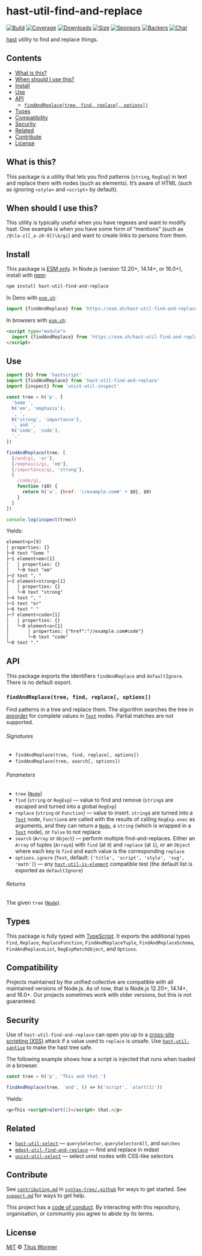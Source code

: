 # hast-util-find-and-replace

[![Build][build-badge]][build]
[![Coverage][coverage-badge]][coverage]
[![Downloads][downloads-badge]][downloads]
[![Size][size-badge]][size]
[![Sponsors][sponsors-badge]][collective]
[![Backers][backers-badge]][collective]
[![Chat][chat-badge]][chat]

[hast][] utility to find and replace things.

## Contents

*   [What is this?](#what-is-this)
*   [When should I use this?](#when-should-i-use-this)
*   [Install](#install)
*   [Use](#use)
*   [API](#api)
    *   [`findAndReplace(tree, find, replace[, options])`](#findandreplacetree-find-replace-options)
*   [Types](#types)
*   [Compatibility](#compatibility)
*   [Security](#security)
*   [Related](#related)
*   [Contribute](#contribute)
*   [License](#license)

## What is this?

This package is a utility that lets you find patterns (`string`, `RegExp`) in
text and replace them with nodes (such as elements).
It’s aware of HTML (such as ignoring `<style>` and `<script>` by default).

## When should I use this?

This utility is typically useful when you have regexes and want to modify hast.
One example is when you have some form of “mentions” (such as
`/@([a-z][_a-z0-9])\b/gi`) and want to create links to persons from them.

## Install

This package is [ESM only][esm].
In Node.js (version 12.20+, 14.14+, or 16.0+), install with [npm][]:

```sh
npm install hast-util-find-and-replace
```

In Deno with [`esm.sh`][esmsh]:

```js
import {findAndReplace} from 'https://esm.sh/hast-util-find-and-replace@4'
```

In browsers with [`esm.sh`][esmsh]:

```html
<script type="module">
  import {findAndReplace} from 'https://esm.sh/hast-util-find-and-replace@4?bundle'
</script>
```

## Use

```js
import {h} from 'hastscript'
import {findAndReplace} from 'hast-util-find-and-replace'
import {inspect} from 'unist-util-inspect'

const tree = h('p', [
  'Some ',
  h('em', 'emphasis'),
  ', ',
  h('strong', 'importance'),
  ', and ',
  h('code', 'code'),
  '.'
])

findAndReplace(tree, [
  [/and/gi, 'or'],
  [/emphasis/gi, 'em'],
  [/importance/gi, 'strong'],
  [
    /code/gi,
    function ($0) {
      return h('a', {href: '//example.com#' + $0}, $0)
    }
  ]
])

console.log(inspect(tree))
```

Yields:

```txt
element<p>[9]
│ properties: {}
├─0 text "Some "
├─1 element<em>[1]
│   │ properties: {}
│   └─0 text "em"
├─2 text ", "
├─3 element<strong>[1]
│   │ properties: {}
│   └─0 text "strong"
├─4 text ", "
├─5 text "or"
├─6 text " "
├─7 element<code>[1]
│   │ properties: {}
│   └─0 element<a>[1]
│       │ properties: {"href":"//example.com#code"}
│       └─0 text "code"
└─8 text "."
```

## API

This package exports the identifiers `findAndReplace` and `defaultIgnore`.
There is no default export.

### `findAndReplace(tree, find, replace[, options])`

Find patterns in a tree and replace them.
The algorithm searches the tree in *[preorder][]* for complete values in
[`Text`][text] nodes.
Partial matches are not supported.

###### Signatures

*   `findAndReplace(tree, find, replace[, options])`
*   `findAndReplace(tree, search[, options])`

###### Parameters

*   `tree` ([`Node`][node])
*   `find` (`string` or `RegExp`)
    — value to find and remove (`string`s are escaped and turned into a global
    `RegExp`)
*   `replace` (`string` or `Function`)
    — value to insert.
    `string`s are turned into a [`Text`][text] node,
    `Function`s are called with the results of calling `RegExp.exec` as
    arguments, and they can return a [`Node`][node], a `string` (which is
    wrapped in a [`Text`][text] node), or `false` to not replace
*   `search` (`Array` or `Object`)
    — perform multiple find-and-replaces.
    Either an `Array` of tuples (`Array`s) with `find` (at `0`) and `replace`
    (at `1`), or an `Object` where each key is `find` and each value is
    the corresponding `replace`
*   `options.ignore` (`Test`, default: `['title', 'script', 'style', 'svg',
    'math']`)
    — any [`hast-util-is-element`][test] compatible test (the default list is
    exported as `defaultIgnore`)

###### Returns

The given `tree` ([`Node`][node]).

## Types

This package is fully typed with [TypeScript][].
It exports the additional types `Find`, `Replace`, `ReplaceFunction`,
`FindAndReplaceTuple`, `FindAndReplaceSchema`, `FindAndReplaceList`,
`RegExpMatchObject`, and `Options`.

## Compatibility

Projects maintained by the unified collective are compatible with all maintained
versions of Node.js.
As of now, that is Node.js 12.20+, 14.14+, and 16.0+.
Our projects sometimes work with older versions, but this is not guaranteed.

## Security

Use of `hast-util-find-and-replace` can open you up to a
[cross-site scripting (XSS)][xss] attack if a value used to `replace` is unsafe.
Use [`hast-util-santize`][hast-util-sanitize] to make the hast tree safe.

The following example shows how a script is injected that runs when loaded in a
browser.

```js
const tree = h('p', 'This and that.')

findAndReplace(tree, 'and', () => h('script', 'alert(1)'))
```

Yields:

```html
<p>This <script>alert(1)</script> that.</p>
```

## Related

*   [`hast-util-select`](https://github.com/syntax-tree/hast-util-select)
    — `querySelector`, `querySelectorAll`, and `matches`
*   [`mdast-util-find-and-replace`](https://github.com/syntax-tree/mdast-util-find-and-replace)
    — find and replace in mdast
*   [`unist-util-select`](https://github.com/syntax-tree/unist-util-select)
    — select unist nodes with CSS-like selectors

## Contribute

See [`contributing.md`][contributing] in [`syntax-tree/.github`][health] for
ways to get started.
See [`support.md`][support] for ways to get help.

This project has a [code of conduct][coc].
By interacting with this repository, organisation, or community you agree to
abide by its terms.

## License

[MIT][license] © [Titus Wormer][author]

<!-- Definition -->

[build-badge]: https://github.com/syntax-tree/hast-util-find-and-replace/workflows/main/badge.svg

[build]: https://github.com/syntax-tree/hast-util-find-and-replace/actions

[coverage-badge]: https://img.shields.io/codecov/c/github/syntax-tree/hast-util-find-and-replace.svg

[coverage]: https://codecov.io/github/syntax-tree/hast-util-find-and-replace

[downloads-badge]: https://img.shields.io/npm/dm/hast-util-find-and-replace.svg

[downloads]: https://www.npmjs.com/package/hast-util-find-and-replace

[size-badge]: https://img.shields.io/bundlephobia/minzip/hast-util-find-and-replace.svg

[size]: https://bundlephobia.com/result?p=hast-util-find-and-replace

[sponsors-badge]: https://opencollective.com/unified/sponsors/badge.svg

[backers-badge]: https://opencollective.com/unified/backers/badge.svg

[collective]: https://opencollective.com/unified

[chat-badge]: https://img.shields.io/badge/chat-discussions-success.svg

[chat]: https://github.com/syntax-tree/unist/discussions

[npm]: https://docs.npmjs.com/cli/install

[esm]: https://gist.github.com/sindresorhus/a39789f98801d908bbc7ff3ecc99d99c

[esmsh]: https://esm.sh

[typescript]: https://www.typescriptlang.org

[license]: license

[author]: https://wooorm.com

[health]: https://github.com/syntax-tree/.github

[contributing]: https://github.com/syntax-tree/.github/blob/main/contributing.md

[support]: https://github.com/syntax-tree/.github/blob/main/support.md

[coc]: https://github.com/syntax-tree/.github/blob/main/code-of-conduct.md

[hast]: https://github.com/syntax-tree/hast

[node]: https://github.com/syntax-tree/hast#ndoes

[preorder]: https://github.com/syntax-tree/unist#preorder

[text]: https://github.com/syntax-tree/hast#text

[xss]: https://en.wikipedia.org/wiki/Cross-site_scripting

[hast-util-sanitize]: https://github.com/syntax-tree/hast-util-sanitize

[test]: https://github.com/syntax-tree/hast-util-is-element#api
